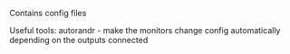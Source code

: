 Contains config files

Useful tools:
autorandr - make the monitors change config automatically depending on the outputs connected

